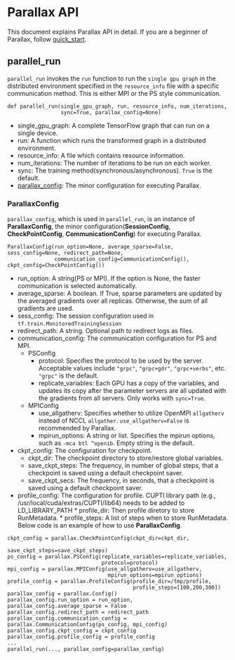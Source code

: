 # Parallax API
This document explains Parallax API in detail. If you are a beginner of Parallax, follow [quick_start](quick_start.md).

## parallel_run

`parallel_run` invokes the `run` function to run the `single gpu graph` in the distributed environment specified in the `resource_info` file with a specific communication method. This is either MPI or the PS style communication.
``` shell
def parallel_run(single_gpu_graph, run, resource_info, num_iterations, 
                 sync=True, parallax_config=None)
```
* single_gpu_graph: A complete TensorFlow graph that can run on a single device.
* run:  A function which runs the transformed graph in a distributed environment.
* resource_info: A file which contains resource information.
* num_iterations: The number of iterations to be run on each worker.
* sync: The training method(synchronous/asynchronous). `True` is the default.
* [parallax_config](#parallaxconfig): The minor configuration for executing Parallax.

### ParallaxConfig
`parallax_config`, which is used in `parallel_run`, is an instance of **ParallaxConfig**, the minor configuration(**SessionConfig**, **CheckPointConfig**, **CommunicationConfig**) for executing Parallax.

```shell
ParallaxConfig(run_option=None, average_sparse=False, sess_config=None, redirect_path=None, 
               communication_config=CommunicationConfig(), ckpt_config=CheckPointConfig())
```

* run_option:  A string(PS or MPI). If the option is None, the faster communication is selected automatically.
* average_sparse: A boolean. If True, sparse parameters are updated by the averaged gradients over all replicas. Otherwise, the sum of all gradients are used.
* sess_config: The session configuration used in `tf.train.MonitoredTrainingSession`
* redirect_path: A string. Optional path to redirect logs as files.
* communication_config: The communication configuration for PS and MPI.
	* PSConfig
		* protocol: Specifies the protocol to be used by the server. Acceptable values include `"grpc"`, `"grpc+gdr"`, `"grpc+verbs"`, etc. `"grpc"` is the default.
		* replicate_variables: Each GPU has a copy of the variables, and updates its copy after the parameter servers are all updated with the gradients from all servers. Only works with `sync=True`.
	* MPIConfig
		* use_allgatherv: Specifies whether to utilize OpenMPI `allgatherv` instead of NCCL `allgather`. `use_allgatherv=False` is recommended by Parallax.
		* mpirun_options: A string or list. Specifies the mpirun options, such as `-mca btl ^openib`. Empty string is the default.
* ckpt_config: The configuration for checkpoint.
	* ckpt_dir: The checkpoint directory to store/restore global variables.
	* save_ckpt_steps: The frequency, in number of global steps, that a checkpoint is saved using a default checkpoint saver.
	* save_ckpt_secs: The frequency, in seconds, that a checkpoint is saved using a default checkpoint saver.
* profile_config: The configuration for profile. CUPTI library path (e.g., /usr/local/cuda/extras/CUPTI/lib64) needs to be added to LD_LIBRARY_PATH
        * profile_dir: Then profile diretory to store RunMetadata.
        * profile_steps: A list of steps when to store RunMetadata.
Below code is an example of how to use **ParallaxConfig**.
```
ckpt_config = parallax.CheckPointConfig(ckpt_dir=ckpt_dir,
                                        save_ckpt_steps=save_ckpt_steps)
ps_config = parallax.PSConfig(replicate_variables=replicate_variables,
                              protocol=protocol)
mpi_config = parallax.MPIConfig(use_allgatherv=use_allgatherv,
                                mpirun_options=mpirun_options)
profile_config = parallax.ProfileConfig(profile_dir=/tmp/profile,
                                        profile_steps=[100,200,300])
parallax_config = parallax.Config()
parallax_config.run_option = run_option,
parallax_config.average_sparse = False
parallax_config.redirect_path = redirect_path
parallax_config.communication_config = parallax.CommunicationConfig(ps_config, mpi_config)
parallax_config.ckpt_config = ckpt_config
parallax_config.profile_config = profile_config
...
parallel_run(..., parallax_config=parallax_config)
```
